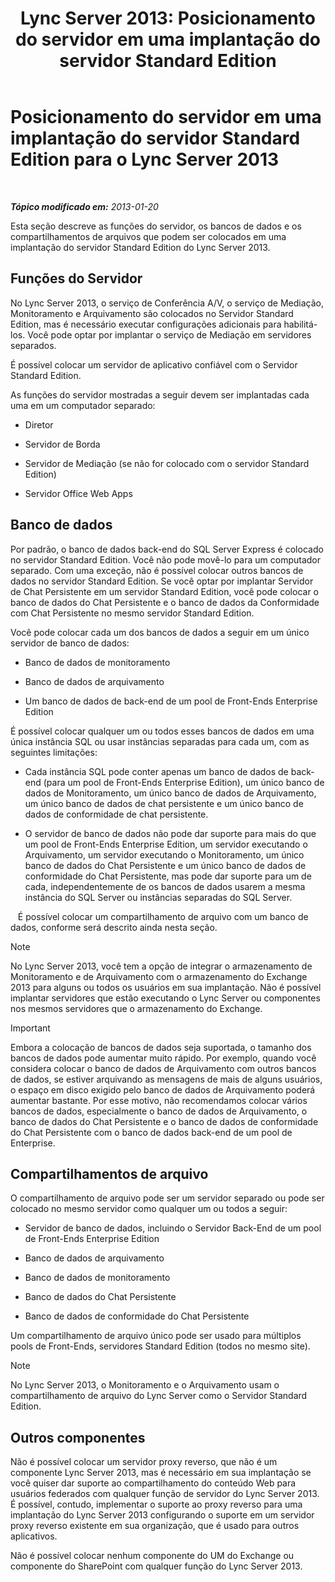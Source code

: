 ﻿---
title: 'Lync Server 2013: Posicionamento do servidor em uma implantação do servidor Standard Edition'
TOCTitle: Posicionamento do servidor em uma implantação do servidor Standard Edition
ms:assetid: 0763ffab-4fd6-463a-8e62-d97876b376d3
ms:mtpsurl: https://technet.microsoft.com/pt-br/library/Gg398131(v=OCS.15)
ms:contentKeyID: 49305786
ms.date: 05/19/2016
mtps_version: v=OCS.15
ms.translationtype: HT
---

# Posicionamento do servidor em uma implantação do servidor Standard Edition para o Lync Server 2013

 

_**Tópico modificado em:** 2013-01-20_

Esta seção descreve as funções do servidor, os bancos de dados e os compartilhamentos de arquivos que podem ser colocados em uma implantação do servidor Standard Edition do Lync Server 2013.

## Funções do Servidor

No Lync Server 2013, o serviço de Conferência A/V, o serviço de Mediação, Monitoramento e Arquivamento são colocados no Servidor Standard Edition, mas é necessário executar configurações adicionais para habilitá-los. Você pode optar por implantar o serviço de Mediação em servidores separados.

É possível colocar um servidor de aplicativo confiável com o Servidor Standard Edition.

As funções do servidor mostradas a seguir devem ser implantadas cada uma em um computador separado:

  - Diretor

  - Servidor de Borda

  - Servidor de Mediação (se não for colocado com o servidor Standard Edition)

  - Servidor Office Web Apps

## Banco de dados

Por padrão, o banco de dados back-end do SQL Server Express é colocado no servidor Standard Edition. Você não pode movê-lo para um computador separado. Com uma exceção, não é possível colocar outros bancos de dados no servidor Standard Edition. Se você optar por implantar Servidor de Chat Persistente em um servidor Standard Edition, você pode colocar o banco de dados do Chat Persistente e o banco de dados da Conformidade com Chat Persistente no mesmo servidor Standard Edition.

Você pode colocar cada um dos bancos de dados a seguir em um único servidor de banco de dados:

  - Banco de dados de monitoramento

  - Banco de dados de arquivamento

  - Um banco de dados de back-end de um pool de Front-Ends Enterprise Edition

É possível colocar qualquer um ou todos esses bancos de dados em uma única instância SQL ou usar instâncias separadas para cada um, com as seguintes limitações:

  - Cada instância SQL pode conter apenas um banco de dados de back-end (para um pool de Front-Ends Enterprise Edition), um único banco de dados de Monitoramento, um único banco de dados de Arquivamento, um único banco de dados de chat persistente e um único banco de dados de conformidade de chat persistente.

  - O servidor de banco de dados não pode dar suporte para mais do que um pool de Front-Ends Enterprise Edition, um servidor executando o Arquivamento, um servidor executando o Monitoramento, um único banco de dados do Chat Persistente e um único banco de dados de conformidade do Chat Persistente, mas pode dar suporte para um de cada, independentemente de os bancos de dados usarem a mesma instância do SQL Server ou instâncias separadas do SQL Server.

   É possível colocar um compartilhamento de arquivo com um banco de dados, conforme será descrito ainda nesta seção.

> [!note]  
> No Lync Server 2013, você tem a opção de integrar o armazenamento de Monitoramento e de Arquivamento com o armazenamento do Exchange 2013 para alguns ou todos os usuários em sua implantação. Não é possível implantar servidores que estão executando o Lync Server ou componentes nos mesmos servidores que o armazenamento do Exchange.

> [!important]  
> Embora a colocação de bancos de dados seja suportada, o tamanho dos bancos de dados pode aumentar muito rápido. Por exemplo, quando você considera colocar o banco de dados de Arquivamento com outros bancos de dados, se estiver arquivando as mensagens de mais de alguns usuários, o espaço em disco exigido pelo banco de dados de Arquivamento poderá aumentar bastante. Por esse motivo, não recomendamos colocar vários bancos de dados, especialmente o banco de dados de Arquivamento, o banco de dados do Chat Persistente e o banco de dados de conformidade do Chat Persistente com o banco de dados back-end de um pool de Enterprise.

## Compartilhamentos de arquivo

O compartilhamento de arquivo pode ser um servidor separado ou pode ser colocado no mesmo servidor como qualquer um ou todos a seguir:

  - Servidor de banco de dados, incluindo o Servidor Back-End de um pool de Front-Ends Enterprise Edition

  - Banco de dados de arquivamento

  - Banco de dados de monitoramento

  - Banco de dados do Chat Persistente

  - Banco de dados de conformidade do Chat Persistente

Um compartilhamento de arquivo único pode ser usado para múltiplos pools de Front-Ends, servidores Standard Edition (todos no mesmo site).

> [!note]  
> No Lync Server 2013, o Monitoramento e o Arquivamento usam o compartilhamento de arquivo do Lync Server como o Servidor Standard Edition.

## Outros componentes

Não é possível colocar um servidor proxy reverso, que não é um componente Lync Server 2013, mas é necessário em sua implantação se você quiser dar suporte ao compartilhamento do conteúdo Web para usuários federados com qualquer função de servidor do Lync Server 2013. É possível, contudo, implementar o suporte ao proxy reverso para uma implantação do Lync Server 2013 configurando o suporte em um servidor proxy reverso existente em sua organização, que é usado para outros aplicativos.

Não é possível colocar nenhum componente do UM do Exchange ou componente do SharePoint com qualquer função do Lync Server 2013.

